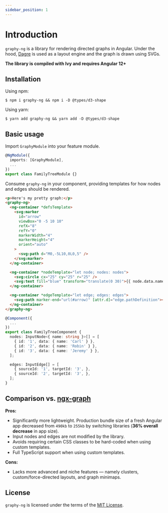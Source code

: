 ```yaml
---
sidebar_position: 1
---
```


# Introduction

`graphy-ng` is a library for rendering directed graphs in Angular. Under the hood, [Dagre](https://github.com/dagrejs/dagre) is used as a layout engine and the graph is drawn using SVGs.

**The library is compiled with Ivy and requires Angular 12+**

## Installation

Using npm:

```
$ npm i graphy-ng && npm i -D @types/d3-shape
```

Using yarn:

```
$ yarn add graphy-ng && yarn add -D @types/d3-shape
```

## Basic usage

Import `GraphyModule` into your feature module.

```ts title="family-tree.module.ts"
@NgModule({
  imports: [GraphyModule],
  ...
})
export class FamilyTreeModule {}
```

Consume `graphy-ng` in your component, providing templates for how nodes and edges should be rendered.

```html title="family-tree.component.html"
<p>Here's my pretty graph:</p>
<graphy-ng>
  <ng-container *defsTemplate>
    <svg:marker
      id="arrow"
      viewBox="0 -5 10 10"
      refX="8"
      refY="0"
      markerWidth="4"
      markerHeight="4"
      orient="auto"
    >
      <svg:path d="M0,-5L10,0L0,5" />
    </svg:marker>
  </ng-container>

  <ng-container *nodeTemplate="let node; nodes: nodes">
    <svg:circle cx="25" cy="25" r="25" />
    <svg:text fill="blue" transform="translate(0 30)">{{ node.data.name }}</svg:text>
  </ng-container>

  <ng-container *edgeTemplate="let edge; edges: edges">
    <svg:path marker-end="url(#arrow)" [attr.d]="edge.pathDefinition"></svg:path>
  </ng-container>
</graphy-ng>
```

```ts title="family-tree.component.ts"
@Component({
  ...
})
export class FamilyTreeComponent {
  nodes: InputNode<{ name: string }>[] = [
    { id: '1', data: { name: 'Carl' } },
    { id: '2', data: { name: 'Robin' } },
    { id: '3', data: { name: 'Jeremy' } },
  ];

  edges: InputEdge[] = [
    { sourceId: '1', targetId: '3', },
    { sourceId: '2', targetId: '3', },
  ];
}
```

## Comparison vs. [ngx-graph](https://github.com/swimlane/ngx-graph)

**Pros:**

- Significantly more lightweight. Production bundle size of a fresh Angular app decreased from `490kb` to `255kb` by switching libraries (**36% overall decrease** in app size).
- Input nodes and edges are not modified by the library.
- Avoids requiring certain CSS classes to be hard-coded when using custom templates.
- Full TypeScript support when using custom templates.

**Cons:**

- Lacks more advanced and niche features — namely clusters, custom/force-directed layouts, and graph minimaps.

## License

`graphy-ng` is licensed under the terms of the [MIT License](https://github.com/lars-berger/graphy-ng/blob/main/LICENSE.md).
